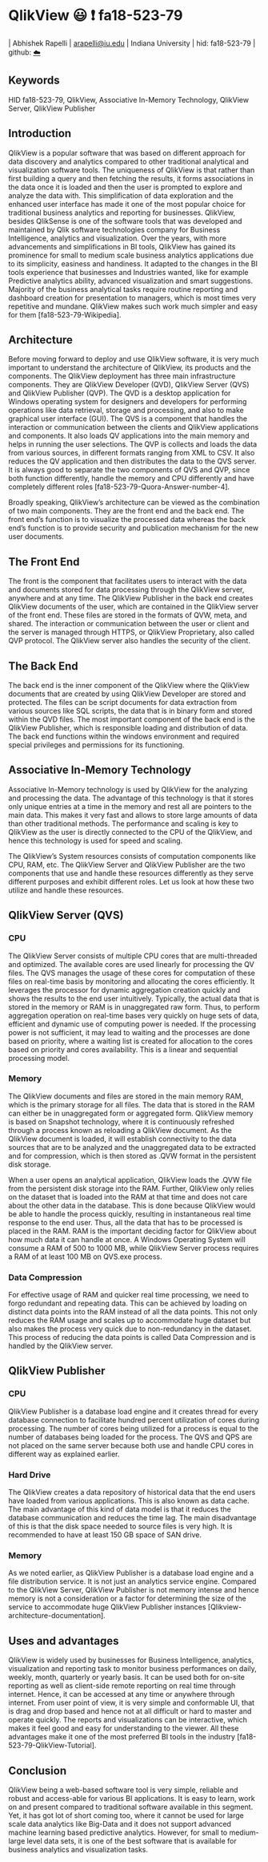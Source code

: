 # QlikView :smiley: :exclamation: fa18-523-79

| Abhishek Rapelli
| arapelli@iu.edu
| Indiana University
| hid: fa18-523-79
| github: [:cloud:](https://github.com/cloudmesh-community/fa18-523-79/blob/master/paper/paper.md)

## Keywords

HID fa18-523-79, QlikView, Associative In-Memory Technology, QlikView Server, QlikView Publisher

## Introduction

QlikView is a popular software that was based on different approach for data discovery and analytics compared to other traditional analytical and visualization software tools. The uniqueness of QlikView is that rather than first building a query and then fetching the results, it forms associations in the data once it is loaded and then the user is prompted to explore and analyze the data with. This simplification of data exploration and the enhanced user interface has made it one of the most popular choice for traditional business analytics and reporting for businesses. QlikView, besides QlikSense is one of the software tools that was developed and maintained by Qlik software technologies company for Business Intelligence, analytics and visualization. Over the years, with more advancements and simplifications in BI tools, QlikView has gained its prominence for small to medium scale business analytics applications due to its simplicity, easiness and handiness. It adapted to the changes in the BI tools experience that businesses and Industries wanted, like for example Predictive analytics ability, advanced visualization and smart suggestions. Majority of the business analytical tasks require routine reporting and dashboard creation for presentation to managers, which is most times very repetitive and mundane. QlikView makes such work much simpler and easy for them [fa18-523-79-Wikipedia].

## Architecture

Before moving forward to deploy and use QlikView software, it is very much important to understand the architecture of QlikView, its products and the components. The QlikView deployment has three main infrastructure components. They are QlikView Developer (QVD), QlikView Server (QVS) and QlikView Publisher (QVP). The QVD is a desktop application for Windows operating system for designers and developers for performing operations like data retrieval, storage and processing, and also to make graphical user interface (GUI). The QVS is a component that handles the interaction or communication between the clients and QlikView applications and components. It also loads QV applications into the main memory and helps in running the user selections. The QVP is collects and loads the data from various sources, in different formats ranging from XML to CSV. It also reduces the QV application and then distributes the data to the QVS server. It is always good to separate the two components of QVS and QVP, since both function differently, handle the memory and CPU differently and have completely different roles [fa18-523-79-Quora-Answer-number-4].

Broadly speaking, QlikView’s architecture can be viewed as the combination of two main components. They are the front end and the back end. The front end’s function is to visualize the processed data whereas the back end’s function is to provide security and publication mechanism for the new user documents. 

## The Front End

The front is the component that facilitates users to interact with the data and documents stored for data processing through the QlikView server, anywhere and at any time. The QlikView Publisher in the back end creates QlikView documents of the user, which are contained in the QlikView server of the front end. These files are stored in the formats of QVW, meta, and shared. The interaction or communication between the user or client and the server is managed through HTTPS, or QlikView Proprietary, also called QVP protocol. The QlikView server also handles the security of the client.
 
## The Back End

The back end is the inner component of the QlikView where the QlikView documents that are created by using QlikView Developer are stored and protected. The files can be script documents for data extraction from various sources like SQL scripts, the data that is in binary form and stored within the QVD files. The most important component of the back end is the QlikView Publisher, which is responsible loading and distribution of data. The back end functions within the windows environment and required special privileges and permissions for its functioning. 

## Associative In-Memory Technology

Associative In-Memory technology is used by QlikView for the analyzing and processing the data. The advantage of this technology is that it stores only unique entries at a time in the memory and rest all are pointers to the main data. This makes it very fast and allows to store large amounts of data than other traditional methods. The performance and scaling is key to QlikView as the user is directly connected to the CPU of the QlikView, and hence this technology is used for speed and scaling.

The QlikView’s System resources consists of computation components like CPU, RAM, etc. The QlikView Server and QlikView Publisher are the two components that use and handle these resources differently as they serve different purposes and exhibit different roles. Let us look at how these two utilize and handle these resources.

## QlikView Server (QVS)

### CPU

The QlikView Server consists of multiple CPU cores that are multi-threaded and optimized. The available cores are used linearly for processing the QV files. The QVS manages the usage of these cores for computation of these files on real-time basis by monitoring and allocating the cores efficiently. It leverages the processor for dynamic aggregation creation quickly and shows the results to the end user intuitively. Typically, the actual data that is stored in the memory or RAM is in unaggregated raw form. Thus, to perform aggregation operation on real-time bases very quickly on huge sets of data, efficient and dynamic use of computing power is needed. If the processing power is not sufficient, it may lead to waiting and the processes are done based on priority, where a waiting list is created for allocation to the cores based on priority and cores availability. This is a linear and sequential processing model.

### Memory

The QlikView documents and files are stored in the main memory RAM, which is the primary storage for all files. The data that is stored in the RAM can either be in unaggregated form or aggregated form. QlikView memory is based on Snapshot technology, where it is continuously refreshed through a process known as reloading a QlikView document. As the QlikView document is loaded, it will establish connectivity to the data sources that are to be analyzed and the unaggregated data to be extracted and for compression, which is then stored as .QVW format in the persistent disk storage.

When a user opens an analytical application, QlikView loads the .QVW file from the persistent disk storage into the RAM. Further, QlikView only relies on the dataset that is loaded into the RAM at that time and does not care about the other data in the database. This is done because QlikView would be able to handle the process quickly, resulting in instantaneous real time response to the end user. Thus, all the data that has to be processed is placed in the RAM. RAM is the important deciding factor for QlikView about how much data it can handle at once. A Windows Operating System will consume a RAM of 500 to 1000 MB, while QlikView Server process requires a RAM of at least 100 MB on QVS.exe process.

### Data Compression

For effective usage of RAM and quicker real time processing, we need to forgo redundant and repeating data. This can be achieved by loading on distinct data points into the RAM instead of all the data points. This not only reduces the RAM usage and scales up to accommodate huge dataset but also makes the process very quick due to non-redundancy in the dataset. This process of reducing the data points is called Data Compression and is handled by the QlikView server. 

## QlikView Publisher

### CPU

QlikView Publisher is a database load engine and it creates thread for every database connection to facilitate hundred percent utilization of cores during processing. The number of cores being utilized for a process is equal to the number of databases being loaded for the process. The QVS and QPS are not placed on the same server because both use and handle CPU cores in different way as explained earlier. 

### Hard Drive

The QlikView creates a data repository of historical data that the end users have loaded from various applications. This is also known as data cache. The main advantage of this kind of data model is that it reduces the database communication and reduces the time lag. The main disadvantage of this is that the disk space needed to source files is very high. It is recommended to have at least 150 GB space of SAN drive.

### Memory

As we noted earlier, as QlikView Publisher is a database load engine and a file distribution service. It is not just an analytics service engine. Compared to the QlikView Server, QlikView Publisher is not memory intense and hence memory is not a consideration or a factor for determining the size of the service to accommodate huge QlikView Publisher instances [Qlikview-architecture-documentation].

## Uses and advantages

QlikView is widely used by businesses for Business Intelligence, analytics, visualization and reporting task to monitor business performances on daily, weekly, month, quarterly or yearly basis. It can be used both for on-site reporting as well as client-side remote reporting on real time through internet. Hence, it can be accessed at any time or anywhere through internet. From user point of view, it is very simple and conformable UI, that is drag and drop based and hence not at all difficult or hard to master and operate quickly. The reports and visualizations can be interactive, which makes it feel good and easy for understanding to the viewer. All these advantages make it one of the most preferred BI tools in the industry [fa18-523-79-QlikView-Tutorial].

## Conclusion

QlikView being a web-based software tool is very simple, reliable and robust and access-able for various BI applications. It is easy to learn, work on and present compared to traditional software available in this segment. Yet, it has got lot of short coming too, where it cannot be used for large scale data analytics like Big-Data and it does not support advanced machine learning based predictive analytics. However, for small to medium-large level data sets, it is one of the best software that is available for business analytics and visualization tasks.
